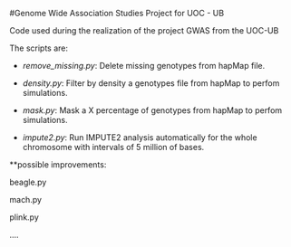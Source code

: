 #Genome Wide Association Studies Project for UOC - UB

Code used during the realization of the project GWAS from the UOC-UB

The scripts are:

* _remove_missing.py_: Delete missing genotypes from hapMap file.

* _density.py_: Filter by density a genotypes file from hapMap to perfom simulations.

* _mask.py_: Mask a X percentage of genotypes from hapMap to perfom simulations.

* _impute2.py_: Run IMPUTE2 analysis automatically for the whole chromosome with intervals of 5 million of bases.


**possible improvements:

beagle.py

mach.py

plink.py

....

